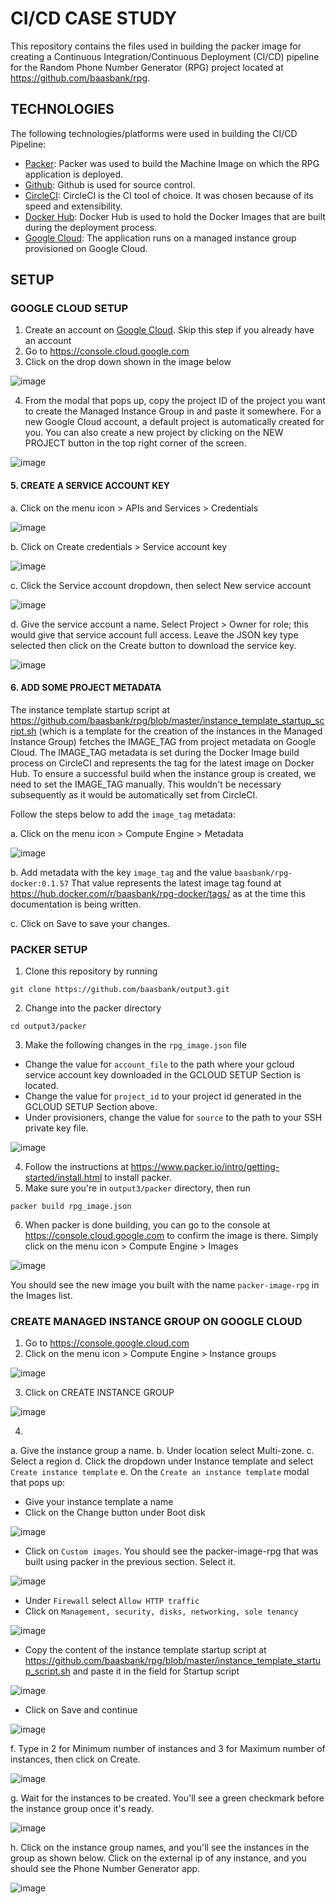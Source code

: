# CI/CD CASE STUDY

This repository contains the files used in building the packer image for creating a Continuous Integration/Continuous Deployment (CI/CD) pipeline for the Random Phone Number Generator (RPG) project located at https://github.com/baasbank/rpg.


## TECHNOLOGIES

The following technologies/platforms were used in building the CI/CD Pipeline:
  * [Packer](https://packer.io/): Packer was used to build the Machine Image on which the RPG application is deployed.
  * [Github](https://github.com): Github is used for source control.
  * [CircleCI](https://circleci.com/): CircleCI is the CI tool of choice. It was chosen because of its speed and extensibility.
  * [Docker Hub](https://hub.docker.com): Docker Hub is used to hold the Docker Images that are built during the deployment      process.
  * [Google Cloud](https://cloud.google.com): The application runs on a managed instance group provisioned on Google Cloud.

## SETUP

### GOOGLE CLOUD SETUP

1. Create an account on [Google Cloud](https://cloud.google.com). Skip this step if you already have an account
2. Go to https://console.cloud.google.com
3. Click on the drop down shown in the image below


![image](https://user-images.githubusercontent.com/26189554/49220833-8afaa380-f3d7-11e8-8d3e-9db09f49d57c.png)


4. From the modal that pops up, copy the project ID of the project you want to create the Managed Instance Group in and paste it somewhere.
For a new Google Cloud account, a default project is automatically created for you. 
You can also create a new project by clicking on the NEW PROJECT button in the top right corner of the screen.


![image](https://user-images.githubusercontent.com/26189554/49221450-77e8d300-f3d9-11e8-86fe-065acf6ab651.png)

#### 5. CREATE A SERVICE ACCOUNT KEY
a. Click on the menu icon > APIs and Services > Credentials

![image](https://user-images.githubusercontent.com/26189554/49341115-5130d380-f649-11e8-8ece-6e5d10b86d38.png)

b. Click on Create credentials > Service account key

![image](https://user-images.githubusercontent.com/26189554/49341187-390d8400-f64a-11e8-9485-725f57dbb85d.png)

c. Click the Service account dropdown, then select New service account

![image](https://user-images.githubusercontent.com/26189554/49341240-e7b1c480-f64a-11e8-8a44-3a849a2ce798.png)


d. Give the service account a name. Select Project > Owner for role; this would give that service account full access.
Leave the JSON key type selected then click on the Create button to download the service key.

![image](https://user-images.githubusercontent.com/26189554/49341305-ad94f280-f64b-11e8-9e64-a7ef0eeb59b2.png)

#### 6. ADD SOME PROJECT METADATA
The instance template startup script at https://github.com/baasbank/rpg/blob/master/instance_template_startup_script.sh (which is a template for the creation of the instances in the Managed Instance Group) fetches the IMAGE_TAG from project metadata on Google Cloud. The IMAGE_TAG metadata is set during the Docker Image build process on CircleCI and represents the tag for the latest image on Docker Hub.
To ensure a successful build when the instance group is created, we need to set the IMAGE_TAG manually. This wouldn't be necessary subsequently as it would be automatically set from CircleCI.

Follow the steps below to add the `image_tag` metadata:

a. Click on the menu icon > Compute Engine > Metadata

![image](https://user-images.githubusercontent.com/26189554/49341434-8dfec980-f64d-11e8-9c31-0ca5bc81ce1c.png)


b. Add metadata with the key `image_tag` and the value `baasbank/rpg-docker:0.1.57`
That value represents the latest image tag found at https://hub.docker.com/r/baasbank/rpg-docker/tags/ as at the time this documentation is being written.

c. Click on Save to save your changes.


### PACKER SETUP

1. Clone this repository by running 
  ```GIT CLONE
  git clone https://github.com/baasbank/output3.git
  ```
2. Change into the packer directory
  ```CHANGE DIRECTORY
  cd output3/packer
  ```
3. Make the following changes in the `rpg_image.json` file
  * Change the value for `account_file` to the path where your gcloud service account key downloaded in the GCLOUD SETUP Section is located.
  * Change the value for `project_id` to your project id generated in the GCLOUD SETUP Section above.
  * Under provisioners, change the value for `source` to the path to your SSH private key file.
  
  ![image](https://user-images.githubusercontent.com/26189554/49428459-6c652580-f7a6-11e8-92d2-c46a23b2430d.png)


4. Follow the instructions at https://www.packer.io/intro/getting-started/install.html to install packer.
5. Make sure you're in `output3/packer` directory, then run 
  ```PACKER
  packer build rpg_image.json
  ```
  
6. When packer is done building, you can go to the console at https://console.cloud.google.com to confirm the image is there.
Simply click on the menu icon > Compute Engine > Images

![image](https://user-images.githubusercontent.com/26189554/49372619-91e92500-f6fb-11e8-9bb6-d70efe08dc20.png)

You should see the new image you built with the name `packer-image-rpg` in the Images list.


### CREATE MANAGED INSTANCE GROUP ON GOOGLE CLOUD

1. Go to https://console.google.cloud.com
2. Click on the menu icon > Compute Engine > Instance groups

![image](https://user-images.githubusercontent.com/26189554/49431264-632b8700-f7ad-11e8-9a3b-791986915a99.png)

3. Click on CREATE INSTANCE GROUP

![image](https://user-images.githubusercontent.com/26189554/49431413-ba315c00-f7ad-11e8-9f6f-ea6a7419cafe.png)


4. 
a. Give the instance group a name.
b. Under location select Multi-zone.
c. Select a region
d. Click the dropdown under Instance template and select `Create instance template`
e. On the `Create an instance template` modal that pops up:
 * Give your instance template a name
 * Click on the Change button under Boot disk
 
 ![image](https://user-images.githubusercontent.com/26189554/49432237-83f4dc00-f7af-11e8-9492-41e52bb1415a.png)
 
 
 * Click on `Custom images`. You should see the packer-image-rpg that was built using packer in the previous section. Select it.
 
 ![image](https://user-images.githubusercontent.com/26189554/49433036-55780080-f7b1-11e8-8dc8-1aa011f38583.png)


 * Under `Firewall` select `Allow HTTP traffic`
 * Click on ` Management, security, disks, networking, sole tenancy `

 ![image](https://user-images.githubusercontent.com/26189554/49433314-02eb1400-f7b2-11e8-8c07-152de92e19d3.png)

 * Copy the content of the instance template startup script at https://github.com/baasbank/rpg/blob/master/instance_template_startup_script.sh and paste it in the field for Startup script

 ![image](https://user-images.githubusercontent.com/26189554/49433631-c370f780-f7b2-11e8-99f5-82588cd0b4cb.png)


 * Click on Save and continue

 ![image](https://user-images.githubusercontent.com/26189554/49433891-4eea8880-f7b3-11e8-99e1-5249a30e745a.png)

f. Type in 2 for Minimum number of instances and 3 for Maximum number of instances, then click on Create.


![image](https://user-images.githubusercontent.com/26189554/49434147-cf10ee00-f7b3-11e8-9b52-aa1eaf4c405c.png)

g. Wait for the instances to be created. You'll see a green checkmark before the instance group once it's ready.

![image](https://user-images.githubusercontent.com/26189554/49434677-ffa55780-f7b4-11e8-8105-96018dff702b.png)

h. Click on the instance group names, and you'll see the instances in the group as shown below. Click on the external ip of any instance, and you should see the Phone Number Generator app.

![image](https://user-images.githubusercontent.com/26189554/49435024-ec46bc00-f7b5-11e8-95aa-9727263be305.png)

